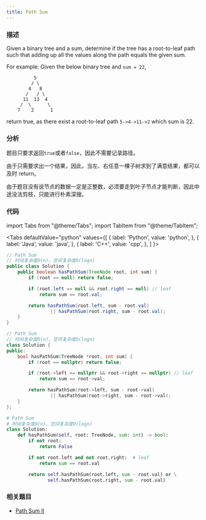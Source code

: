 ```yaml
---
title: Path Sum
---
```


### 描述

Given a binary tree and a sum, determine if the tree has a root-to-leaf path such that adding up all the values along the path equals the given sum.

For example:
Given the below binary tree and `sum = 22`,

```
          5
         / \
        4   8
       /   / \
      11  13  4
     /  \      \
    7    2      1
```

return true, as there exist a root-to-leaf path `5->4->11->2` which sum is 22.

### 分析

题目只要求返回`true`或者`false`，因此不需要记录路径。

由于只需要求出一个结果，因此，当左、右任意一棵子树求到了满意结果，都可以及时 return。

由于题目没有说节点的数据一定是正整数，必须要走到叶子节点才能判断，因此中途没法剪枝，只能进行朴素深搜。

### 代码

import Tabs from "@theme/Tabs";
import TabItem from "@theme/TabItem";

<Tabs
defaultValue="python"
values={[
{ label: 'Python', value: 'python', },
{ label: 'Java', value: 'java', },
{ label: 'C++', value: 'cpp', },
]
}>
<TabItem value="java">

```java
// Path Sum
// 时间复杂度O(n)，空间复杂度O(logn)
public class Solution {
    public boolean hasPathSum(TreeNode root, int sum) {
        if (root == null) return false;

        if (root.left == null && root.right == null) // leaf
            return sum == root.val;

        return hasPathSum(root.left, sum - root.val)
                || hasPathSum(root.right, sum - root.val);
    }
}
```

</TabItem>
<TabItem value="cpp">

```cpp
// Path Sum
// 时间复杂度O(n)，空间复杂度O(logn)
class Solution {
public:
    bool hasPathSum(TreeNode *root, int sum) {
        if (root == nullptr) return false;

        if (root->left == nullptr && root->right == nullptr) // leaf
            return sum == root->val;

        return hasPathSum(root->left, sum - root->val)
                || hasPathSum(root->right, sum - root->val);
    }
};
```

</TabItem>

<TabItem value="python">

```python
# Path Sum
# 时间复杂度O(n)，空间复杂度O(logn)
class Solution:
    def hasPathSum(self, root: TreeNode, sum: int) -> bool:
        if not root:
            return False

        if not root.left and not root.right:  # leaf
            return sum == root.val

        return self.hasPathSum(root.left, sum - root.val) or \
               self.hasPathSum(root.right, sum - root.val)
```

</TabItem>
</Tabs>

### 相关题目

- [Path Sum II](path-sum-ii.md)
